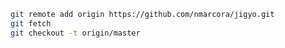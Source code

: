 ```bash git init
git remote add origin https://github.com/nmarcora/jigyo.git
git fetch
git checkout -t origin/master
```
